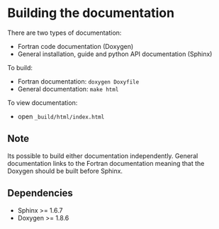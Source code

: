 # Building the documentation

There are two types of documentation:
- Fortran code documentation (Doxygen)
- General installation, guide and python API documentation (Sphinx)

To build:
- Fortran documentation: `doxygen Doxyfile`
- General documentation: `make html`


To view documentation:
- open `_build/html/index.html`

## Note
Its possible to build either documentation independently. General documentation links to the Fortran documentation meaning that the Doxygen should be built before Sphinx.

## Dependencies
- Sphinx >= 1.6.7
- Doxygen >= 1.8.6
